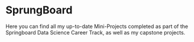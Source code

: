 # SprungBoard
Here you can find all my up-to-date Mini-Projects completed as part of the Springboard Data Science Career Track, as well as my capstone projects. 
